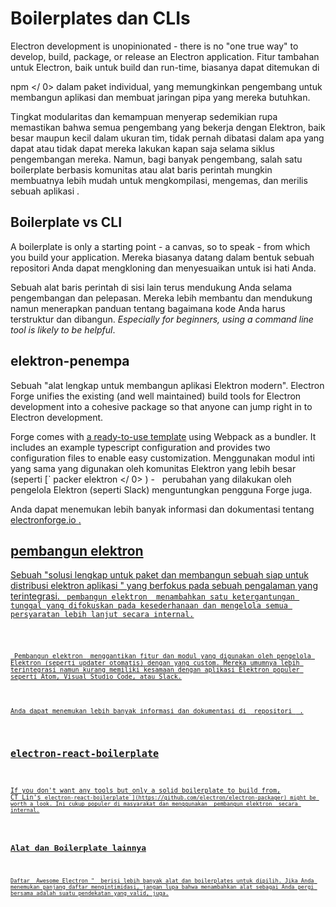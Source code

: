 # Boilerplates dan CLIs

Electron development is unopinionated - there is no "one true way" to develop, build, package, or release an Electron application. Fitur tambahan untuk Electron, baik untuk build dan run-time, biasanya dapat ditemukan di

 npm </ 0> dalam paket individual, yang memungkinkan pengembang untuk membangun aplikasi dan membuat jaringan pipa yang mereka butuhkan.</p> 

Tingkat modularitas dan kemampuan menyerap sedemikian rupa memastikan bahwa semua pengembang yang bekerja dengan Elektron, baik besar maupun kecil dalam ukuran tim, tidak pernah dibatasi dalam apa yang dapat atau tidak dapat mereka lakukan kapan saja selama siklus pengembangan mereka. Namun, bagi banyak pengembang, salah satu boilerplate berbasis komunitas atau alat baris perintah mungkin membuatnya lebih mudah untuk mengkompilasi, mengemas, dan merilis sebuah aplikasi .



## Boilerplate vs CLI

A boilerplate is only a starting point - a canvas, so to speak - from which you build your application. Mereka biasanya datang dalam bentuk sebuah repositori Anda dapat mengkloning dan menyesuaikan untuk isi hati Anda.

Sebuah alat baris perintah di sisi lain terus mendukung Anda selama pengembangan dan pelepasan. Mereka lebih membantu dan mendukung namun menerapkan panduan tentang bagaimana kode Anda harus terstruktur dan dibangun. *Especially for beginners, using a command line tool is likely to be helpful*.



## elektron-penempa

Sebuah "alat lengkap untuk membangun aplikasi Elektron modern". Electron Forge unifies the existing (and well maintained) build tools for Electron development into a cohesive package so that anyone can jump right in to Electron development.

Forge comes with [a ready-to-use template](https://electronforge.io/templates) using Webpack as a bundler. It includes an example typescript configuration and provides two configuration files to enable easy customization. Menggunakan modul inti yang sama yang digunakan oleh komunitas Elektron yang lebih besar (seperti [` packer elektron </ 0> ) -  
perubahan yang dilakukan oleh pengelola Elektron (seperti Slack) menguntungkan pengguna Forge juga.</p>

<p spaces-before="0">Anda dapat menemukan lebih banyak informasi dan dokumentasi tentang <a href="https://electronforge.io/"> electronforge.io </ 0> .</p>

<h2 spaces-before="0">pembangun elektron</h2>

<p spaces-before="0">Sebuah "solusi lengkap untuk paket dan membangun sebuah siap untuk distribusi elektron aplikasi " yang berfokus pada sebuah pengalaman yang terintegrasi. <a href="https://github.com/electron-userland/electron-builder"><code> pembangun elektron </ 0> menambahkan satu ketergantungan tunggal yang difokuskan pada kesederhanaan dan mengelola semua persyaratan lebih lanjut secara internal.</p>

<p spaces-before="0"><code> Pembangun elektron </ 0> menggantikan fitur dan modul yang digunakan oleh pengelola Elektron (seperti updater otomatis) dengan yang custom. Mereka umumnya lebih terintegrasi namun kurang memiliki kesamaan dengan aplikasi Elektron populer seperti Atom, Visual Studio Code, atau Slack.</p>

<p spaces-before="0">Anda dapat menemukan lebih banyak informasi dan dokumentasi di <a href="https://github.com/electron-userland/electron-builder"> repositori </ 0> .</p>

<h2 spaces-before="0">electron-react-boilerplate</h2>

<p spaces-before="0">If you don't want any tools but only a solid boilerplate to build from,
CT Lin's <a href="https://github.com/chentsulin/electron-react-boilerplate"><code>electron-react-boilerplate`](https://github.com/electron/electron-packager) might be worth a look. Ini cukup populer di masyarakat dan menggunakan  pembangun elektron </ 0> secara 
internal.</p>

<h2 spaces-before="0">Alat dan Boilerplate lainnya</h2>

<p spaces-before="0">Daftar </ strong> Awesome Electron " </ 0> berisi lebih banyak alat dan boilerplates untuk dipilih. Jika Anda menemukan panjang daftar mengintimidasi, jangan lupa bahwa menambahkan alat sebagai Anda pergi bersama adalah suatu pendekatan yang valid, juga.</p>
